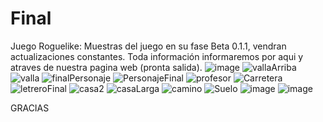 # Final
Juego Roguelike:
Muestras del juego en su fase Beta 0.1.1, vendran actualizaciones constantes.
Toda información informaremos por aqui y atraves de nuestra pagina web (pronta salida).
![image](https://github.com/user-attachments/assets/3473c289-0413-4a4b-8eea-5ee56361c6c9)
![vallaArriba](https://github.com/user-attachments/assets/f6135fd6-5a6f-4973-81a1-05f0095b4588)
![valla](https://github.com/user-attachments/assets/f14bf967-6c33-4250-b5bf-3cf6411fe927)
![finalPersonaje](https://github.com/user-attachments/assets/cc4f6ab8-9d38-4ee7-b2ef-9b6f8f0a3ecb)
![PersonajeFinal](https://github.com/user-attachments/assets/5c85fba8-6d71-41c6-8dd7-e674d54df866)
![profesor](https://github.com/user-attachments/assets/3d6519db-7c09-4979-a450-2d05597e1d66)
![Carretera](https://github.com/user-attachments/assets/2ceb14ab-748d-4a94-b0d3-b0aca4698f98)
![letreroFinal](https://github.com/user-attachments/assets/ae16a95e-21fb-49ba-b49d-e2751b73e98d)
![casa2](https://github.com/user-attachments/assets/9b55cf6e-ca0c-4472-8269-80344d1bb277)
![casaLarga](https://github.com/user-attachments/assets/57dd6ac2-4b74-4bb3-8274-a4d85c3f3082)
![camino](https://github.com/user-attachments/assets/72d22ea3-519a-45c4-9d1d-ea61562cbe01)
![Suelo](https://github.com/user-attachments/assets/72ebf1ff-535f-400c-9b50-59d0f4703a19)
![image](https://github.com/user-attachments/assets/d24fc794-29d6-416d-ba5c-c0a75447b15f)
![image](https://github.com/user-attachments/assets/7ad1e5ca-5a6b-4b95-9dec-0c7954f3f9fe)

GRACIAS
